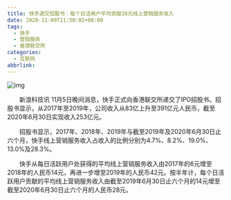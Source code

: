 ```yaml
---
title: 快手递交招股书：每个日活用户平均贡献28元线上营销服务收入
date: 2020-11-09T11:50:02+08:00
tags:
  - 快手
  - 营销服务
  - 香港联交所
categories:
  - 互联网
abbrlink:
---
```


![img](https://cdn.jsdelivr.net/gh/yakeing/Documentation@main/Hexo/images/9e25-kcpxnwv6808464.png)

　　新浪科技讯 11月5日晚间消息，快手正式向香港联交所递交了IPO招股书。招股书显示，从2017年至2019年，公司收入从83亿上升至391亿元人民币，截至2020年6月30日实现收入253亿元。

　　招股书显示，2017年、2018年、2019年与截至2019年及2020年6月30日止六个月，快手线上营销服务收入占收入的比例分别为4.7%、8.2%、19.0%、13.0%及28.3%。

　　快手从每日活跃用户处获得的平均线上营销服务收入由2017年的6元增至2018年的人民币14元，再进一步增至2019年的人民币42元。按半年计，每个日活跃用户贡献的平均线上营销服务收入由截至2019年6月30日止六个月的14元增至截至2020年6月30日止六个月的人民币28元。